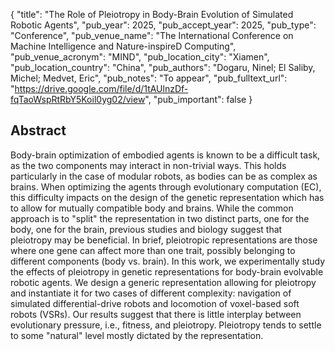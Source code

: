 {
  "title": "The Role of Pleiotropy in Body-Brain Evolution of Simulated Robotic Agents",
  "pub_year": 2025,
  "pub_accept_year": 2025,
  "pub_type": "Conference",
  "pub_venue_name": "The International Conference on Machine Intelligence and Nature-inspireD Computing",
  "pub_venue_acronym": "MIND",
  "pub_location_city": "Xiamen",
  "pub_location_country": "China",
  "pub_authors": "Dogaru, Ninel; El Saliby, Michel; Medvet, Eric",
  "pub_notes": "To appear",
  "pub_fulltext_url": "https://drive.google.com/file/d/1tAUlnzDf-fqTaoWspRtRbY5Koil0yg02/view",
  "pub_important": false
}

## Abstract
Body-brain optimization of embodied agents is known to be a difficult task, as the two components may interact in non-trivial ways. This holds particularly in the case of modular robots, as bodies can be as complex as brains. When optimizing the agents through evolutionary computation (EC), this difficulty impacts on the design of the genetic representation which has to allow for mutually compatible body and brains. While the common approach is to "split" the representation in two distinct parts, one for the body, one for the brain, previous studies and biology suggest that pleiotropy may be beneficial. In brief, pleiotropic representations are those where one gene can affect more than one trait, possibly belonging to different components (body vs. brain). In this work, we experimentally study the effects of pleiotropy in genetic representations for body-brain evolvable robotic agents. We design a generic representation allowing for pleiotropy and instantiate it for two cases of different complexity: navigation of simulated differential-drive robots and locomotion of voxel-based soft robots (VSRs). Our results suggest that there is little interplay between evolutionary pressure, i.e., fitness, and pleiotropy. Pleiotropy tends to settle to some "natural" level mostly dictated by the representation.
